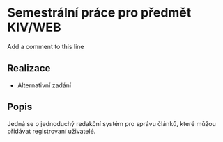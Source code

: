 # Semestrální práce pro předmět KIV/WEB
Add a comment to this line

## Realizace
- Alternativní zadání

## Popis
Jedná se o jednoduchý redakční systém pro správu článků, které můžou přidávat registrovaní uživatelé.